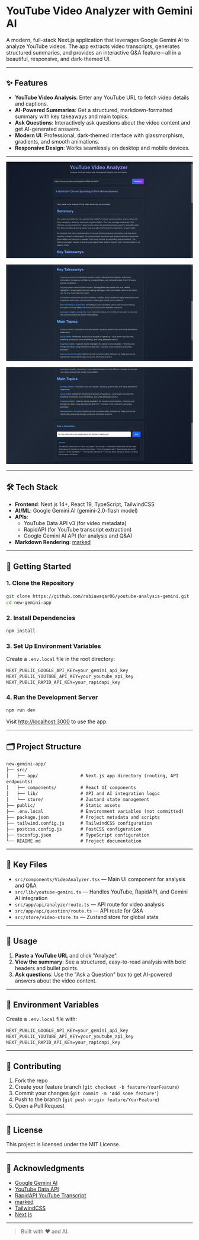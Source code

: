 # YouTube Video Analyzer with Gemini AI

A modern, full-stack Next.js application that leverages Google Gemini AI to analyze YouTube videos. The app extracts video transcripts, generates structured summaries, and provides an interactive Q&A feature—all in a beautiful, responsive, and dark-themed UI.

---

## ✨ Features

- **YouTube Video Analysis**: Enter any YouTube URL to fetch video details and captions.
- **AI-Powered Summaries**: Get a structured, markdown-formatted summary with key takeaways and main topics.
- **Ask Questions**: Interactively ask questions about the video content and get AI-generated answers.
- **Modern UI**: Professional, dark-themed interface with glassmorphism, gradients, and smooth animations.
- **Responsive Design**: Works seamlessly on desktop and mobile devices.

---

![LLM UI Screenshot](LLM-UI(1).png)

![LLM UI Screenshot](LLM-UI(2).png)

![LLM UI Screenshot](LLM-UI(3).png)

---

## 🛠️ Tech Stack

- **Frontend**: Next.js 14+, React 19, TypeScript, TailwindCSS
- **AI/ML**: Google Gemini AI (gemini-2.0-flash model)
- **APIs**:
  - YouTube Data API v3 (for video metadata)
  - RapidAPI (for YouTube transcript extraction)
  - Google Gemini AI API (for analysis and Q&A)
- **Markdown Rendering**: [marked](https://www.npmjs.com/package/marked)

---

## 🚀 Getting Started

### 1. Clone the Repository

```bash
git clone https://github.com/rabiawaqar06/youtube-analysis-gemini.git
cd new-gemini-app
```

### 2. Install Dependencies

```bash
npm install
```

### 3. Set Up Environment Variables

Create a `.env.local` file in the root directory:

```env
NEXT_PUBLIC_GOOGLE_API_KEY=your_gemini_api_key
NEXT_PUBLIC_YOUTUBE_API_KEY=your_youtube_api_key
NEXT_PUBLIC_RAPID_API_KEY=your_rapidapi_key
```


### 4. Run the Development Server

```bash
npm run dev
```

Visit [http://localhost:3000](http://localhost:3000) to use the app.

---

## 🗂️ Project Structure

```
new-gemini-app/
├── src/
│   ├── app/                # Next.js app directory (routing, API endpoints)
│   ├── components/         # React UI components
│   ├── lib/                # API and AI integration logic
│   └── store/              # Zustand state management
├── public/                 # Static assets
├── .env.local              # Environment variables (not committed)
├── package.json            # Project metadata and scripts
├── tailwind.config.js      # TailwindCSS configuration
├── postcss.config.js       # PostCSS configuration
├── tsconfig.json           # TypeScript configuration
└── README.md               # Project documentation
```

---

## 🧩 Key Files

- `src/components/VideoAnalyzer.tsx` — Main UI component for analysis and Q&A
- `src/lib/youtube-gemini.ts` — Handles YouTube, RapidAPI, and Gemini AI integration
- `src/app/api/analyze/route.ts` — API route for video analysis
- `src/app/api/question/route.ts` — API route for Q&A
- `src/store/video-store.ts` — Zustand store for global state

---

## 📝 Usage

1. **Paste a YouTube URL** and click "Analyze".
2. **View the summary**: See a structured, easy-to-read analysis with bold headers and bullet points.
3. **Ask questions**: Use the "Ask a Question" box to get AI-powered answers about the video content.

---

## 🔑 Environment Variables

Create a `.env.local` file with:

```env
NEXT_PUBLIC_GOOGLE_API_KEY=your_gemini_api_key
NEXT_PUBLIC_YOUTUBE_API_KEY=your_youtube_api_key
NEXT_PUBLIC_RAPID_API_KEY=your_rapidapi_key
```

---

## 🤝 Contributing

1. Fork the repo
2. Create your feature branch (`git checkout -b feature/YourFeature`)
3. Commit your changes (`git commit -m 'Add some feature'`)
4. Push to the branch (`git push origin feature/YourFeature`)
5. Open a Pull Request

---

## 📄 License

This project is licensed under the MIT License.

---

## 🙏 Acknowledgments

- [Google Gemini AI](https://ai.google.dev/)
- [YouTube Data API](https://developers.google.com/youtube/v3)
- [RapidAPI YouTube Transcript](https://rapidapi.com/)
- [marked](https://www.npmjs.com/package/marked)
- [TailwindCSS](https://tailwindcss.com/)
- [Next.js](https://nextjs.org/)

---

> Built with ❤️ and AI.
